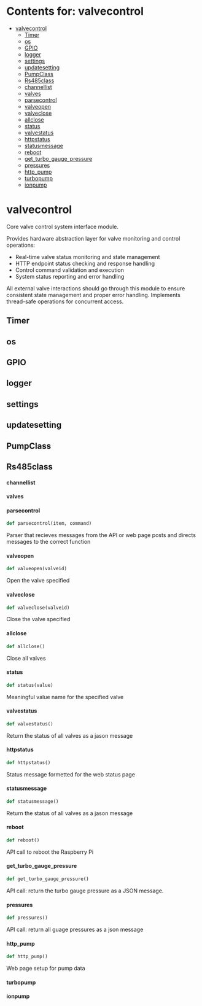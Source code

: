 # Contents for: valvecontrol

* [valvecontrol](#valvecontrol)
  * [Timer](#valvecontrol.Timer)
  * [os](#valvecontrol.os)
  * [GPIO](#valvecontrol.GPIO)
  * [logger](#valvecontrol.logger)
  * [settings](#valvecontrol.settings)
  * [updatesetting](#valvecontrol.updatesetting)
  * [PumpClass](#valvecontrol.PumpClass)
  * [Rs485class](#valvecontrol.Rs485class)
  * [channellist](#valvecontrol.channellist)
  * [valves](#valvecontrol.valves)
  * [parsecontrol](#valvecontrol.parsecontrol)
  * [valveopen](#valvecontrol.valveopen)
  * [valveclose](#valvecontrol.valveclose)
  * [allclose](#valvecontrol.allclose)
  * [status](#valvecontrol.status)
  * [valvestatus](#valvecontrol.valvestatus)
  * [httpstatus](#valvecontrol.httpstatus)
  * [statusmessage](#valvecontrol.statusmessage)
  * [reboot](#valvecontrol.reboot)
  * [get\_turbo\_gauge\_pressure](#valvecontrol.get_turbo_gauge_pressure)
  * [pressures](#valvecontrol.pressures)
  * [http\_pump](#valvecontrol.http_pump)
  * [turbopump](#valvecontrol.turbopump)
  * [ionpump](#valvecontrol.ionpump)

<a id="valvecontrol"></a>

# valvecontrol

Core valve control system interface module.

Provides hardware abstraction layer for valve monitoring and control operations:
- Real-time valve status monitoring and state management
- HTTP endpoint status checking and response handling
- Control command validation and execution
- System status reporting and error handling

All external valve interactions should go through this module to ensure
consistent state management and proper error handling. Implements thread-safe
operations for concurrent access.

<a id="valvecontrol.Timer"></a>

## Timer

<a id="valvecontrol.os"></a>

## os

<a id="valvecontrol.GPIO"></a>

## GPIO

<a id="valvecontrol.logger"></a>

## logger

<a id="valvecontrol.settings"></a>

## settings

<a id="valvecontrol.updatesetting"></a>

## updatesetting

<a id="valvecontrol.PumpClass"></a>

## PumpClass

<a id="valvecontrol.Rs485class"></a>

## Rs485class

<a id="valvecontrol.channellist"></a>

#### channellist

<a id="valvecontrol.valves"></a>

#### valves

<a id="valvecontrol.parsecontrol"></a>

#### parsecontrol

```python
def parsecontrol(item, command)
```

Parser that recieves messages from the API or web page posts and directs
messages to the correct function

<a id="valvecontrol.valveopen"></a>

#### valveopen

```python
def valveopen(valveid)
```

Open the valve specified

<a id="valvecontrol.valveclose"></a>

#### valveclose

```python
def valveclose(valveid)
```

Close the valve specified

<a id="valvecontrol.allclose"></a>

#### allclose

```python
def allclose()
```

Close all valves

<a id="valvecontrol.status"></a>

#### status

```python
def status(value)
```

Meaningful value name for the specified valve

<a id="valvecontrol.valvestatus"></a>

#### valvestatus

```python
def valvestatus()
```

Return the status of all valves as a jason message

<a id="valvecontrol.httpstatus"></a>

#### httpstatus

```python
def httpstatus()
```

Status message formetted for the web status page

<a id="valvecontrol.statusmessage"></a>

#### statusmessage

```python
def statusmessage()
```

Return the status of all valves as a jason message

<a id="valvecontrol.reboot"></a>

#### reboot

```python
def reboot()
```

API call to reboot the Raspberry Pi

<a id="valvecontrol.get_turbo_gauge_pressure"></a>

#### get\_turbo\_gauge\_pressure

```python
def get_turbo_gauge_pressure()
```

API call: return the turbo gauge pressure as a JSON message.

<a id="valvecontrol.pressures"></a>

#### pressures

```python
def pressures()
```

API call: return all guage pressures as a json message

<a id="valvecontrol.http_pump"></a>

#### http\_pump

```python
def http_pump()
```

Web page setup for pump data

<a id="valvecontrol.turbopump"></a>

#### turbopump

<a id="valvecontrol.ionpump"></a>

#### ionpump

